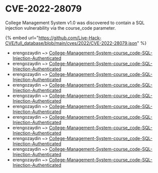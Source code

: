 # CVE-2022-28079

College Management System v1.0 was discovered to contain a SQL injection vulnerability via the course_code parameter.

{% embed url="https://github.com/Live-Hack-CVE/full_database/blob/main/cves/2022/CVE-2022-28079.json" %}


* erengozaydin ~> [College-Management-System-course_code-SQL-Injection-Authenticated](https://www.alice-snow.ru/2022/database/cve-2022-28079/college-management-system-course_code-sql-injection-authenticated-erengozaydin)
* erengozaydin ~> [College-Management-System-course_code-SQL-Injection-Authenticated](https://www.alice-snow.ru/2022/database/cve-2022-28079/college-management-system-course_code-sql-injection-authenticated-erengozaydin)
* erengozaydin ~> [College-Management-System-course_code-SQL-Injection-Authenticated](https://www.alice-snow.ru/2022/database/cve-2022-28079/college-management-system-course_code-sql-injection-authenticated-erengozaydin)
* erengozaydin ~> [College-Management-System-course_code-SQL-Injection-Authenticated](https://www.alice-snow.ru/2022/database/cve-2022-28079/college-management-system-course_code-sql-injection-authenticated-erengozaydin)
* erengozaydin ~> [College-Management-System-course_code-SQL-Injection-Authenticated](https://www.alice-snow.ru/2022/database/cve-2022-28079/college-management-system-course_code-sql-injection-authenticated-erengozaydin)
* erengozaydin ~> [College-Management-System-course_code-SQL-Injection-Authenticated](https://www.alice-snow.ru/2022/database/cve-2022-28079/college-management-system-course_code-sql-injection-authenticated-erengozaydin)
* erengozaydin ~> [College-Management-System-course_code-SQL-Injection-Authenticated](https://www.alice-snow.ru/2022/database/cve-2022-28079/college-management-system-course_code-sql-injection-authenticated-erengozaydin)
* erengozaydin ~> [College-Management-System-course_code-SQL-Injection-Authenticated](https://www.alice-snow.ru/2022/database/cve-2022-28079/college-management-system-course_code-sql-injection-authenticated-erengozaydin)
* erengozaydin ~> [College-Management-System-course_code-SQL-Injection-Authenticated](https://www.alice-snow.ru/2022/database/cve-2022-28079/college-management-system-course_code-sql-injection-authenticated-erengozaydin)
* erengozaydin ~> [College-Management-System-course_code-SQL-Injection-Authenticated](https://www.alice-snow.ru/2022/database/cve-2022-28079/college-management-system-course_code-sql-injection-authenticated-erengozaydin)
* erengozaydin ~> [College-Management-System-course_code-SQL-Injection-Authenticated](https://www.alice-snow.ru/2022/database/cve-2022-28079/college-management-system-course_code-sql-injection-authenticated-erengozaydin)